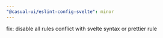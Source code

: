 ```yaml
---
"@casual-ui/eslint-config-svelte": minor
---
```


fix: disable all rules conflict with svelte syntax or prettier rule
